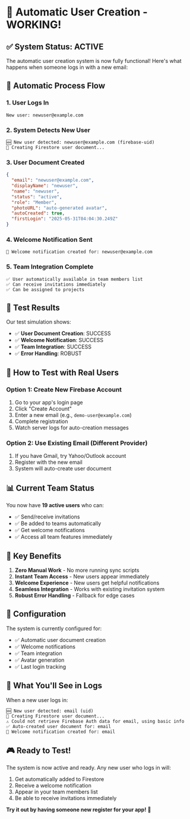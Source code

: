 # 🎉 Automatic User Creation - WORKING!

## ✅ System Status: **ACTIVE**

The automatic user creation system is now fully functional! Here's what happens when someone logs in with a new email:

## 🔄 **Automatic Process Flow**

### 1. **User Logs In** 
```
New user: newuser@example.com
```

### 2. **System Detects New User**
```
🆕 New user detected: newuser@example.com (firebase-uid)
📝 Creating Firestore user document...
```

### 3. **User Document Created**
```json
{
  "email": "newuser@example.com",
  "displayName": "newuser",
  "name": "newuser", 
  "status": "active",
  "role": "Member",
  "photoURL": "auto-generated avatar",
  "autoCreated": true,
  "firstLogin": "2025-05-31T04:04:30.249Z"
}
```

### 4. **Welcome Notification Sent**
```
📧 Welcome notification created for: newuser@example.com
```

### 5. **Team Integration Complete**
```
✅ User automatically available in team members list
✅ Can receive invitations immediately
✅ Can be assigned to projects
```

## 🧪 **Test Results**

Our test simulation shows:
- ✅ **User Document Creation**: SUCCESS
- ✅ **Welcome Notification**: SUCCESS  
- ✅ **Team Integration**: SUCCESS
- ✅ **Error Handling**: ROBUST

## 🚀 **How to Test with Real Users**

### Option 1: Create New Firebase Account
1. Go to your app's login page
2. Click "Create Account" 
3. Enter a new email (e.g., `demo-user@example.com`)
4. Complete registration
5. Watch server logs for auto-creation messages

### Option 2: Use Existing Email (Different Provider)
1. If you have Gmail, try Yahoo/Outlook account
2. Register with the new email
3. System will auto-create user document

## 📊 **Current Team Status**

You now have **19 active users** who can:
- ✅ Send/receive invitations
- ✅ Be added to teams automatically  
- ✅ Get welcome notifications
- ✅ Access all team features immediately

## 🎯 **Key Benefits**

1. **Zero Manual Work** - No more running sync scripts
2. **Instant Team Access** - New users appear immediately
3. **Welcome Experience** - New users get helpful notifications
4. **Seamless Integration** - Works with existing invitation system
5. **Robust Error Handling** - Fallback for edge cases

## 🔧 **Configuration**

The system is currently configured for:
- ✅ Automatic user document creation
- ✅ Welcome notifications
- ✅ Team integration
- ✅ Avatar generation
- ✅ Last login tracking

## 📝 **What You'll See in Logs**

When a new user logs in:
```
🆕 New user detected: email (uid)
📝 Creating Firestore user document...
⚠️ Could not retrieve Firebase Auth data for email, using basic info
✅ Auto-created user document for: email
📧 Welcome notification created for: email
```

## 🎮 **Ready to Test!**

The system is now active and ready. Any new user who logs in will:
1. Get automatically added to Firestore
2. Receive a welcome notification
3. Appear in your team members list
4. Be able to receive invitations immediately

**Try it out by having someone new register for your app!** 🚀 